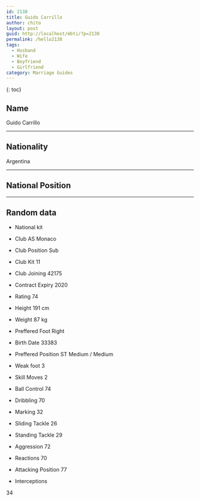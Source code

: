 ```yaml
---
id: 2138
title: Guido Carrillo
author: chito
layout: post
guid: http://localhost/mbti/?p=2138
permalink: /hello2138
tags:
  - Husband
  - Wife
  - Boyfriend
  - Girlfriend
category: Marriage Guides
---
```



{: toc}


## Name  
Guido Carrillo 

* * *

## Nationality  
Argentina 

* * *

## National Position 

* * *

## Random data 

  * National kit 
  * Club 
AS Monaco 

  * Club Position 
Sub 

  * Club Kit 
11 

  * Club Joining 
42175 

  * Contract Expiry 
2020 

  * Rating 
74 

  * Height 
191 cm 

  * Weight 
87 kg 

  * Preffered Foot 
Right 

  * Birth Date 
33383 

  * Preffered Position 
ST Medium / Medium 

  * Weak foot 
3 

  * Skill Moves 
2 

  * Ball Control 
74 

  * Dribbling 
70 

  * Marking 
32 

  * Sliding Tackle 
26 

  * Standing Tackle 
29 

  * Aggression 
72 

  * Reactions 
70 

  * Attacking Position 
77 

  * Interceptions 

34</ul>